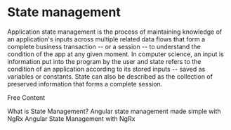 # State management

Application state management is the process of maintaining knowledge of an application's inputs across multiple related data flows that form a complete business transaction -- or a session -- to understand the condition of the app at any given moment. In computer science, an input is information put into the program by the user and state refers to the condition of an application according to its stored inputs -- saved as variables or constants. State can also be described as the collection of preserved information that forms a complete session.

<ResourceGroupTitle>Free Content</ResourceGroupTitle>

<BadgeLink colorScheme='yellow' badgeText='Read' href='https://www.techtarget.com/searchapparchitecture/definition/state-management'>What is State Management?</BadgeLink>
<BadgeLink colorScheme='yellow' badgeText='Read' href='https://blog.logrocket.com/angular-state-management-made-simple-with-ngrx/'> Angular state management made simple with NgRx</BadgeLink>
<BadgeLink colorScheme='yellow' badgeText='Read' href='https://www.syncfusion.com/blogs/post/angular-state-management-with-ngrx.aspx'>Angular State Management with NgRx</BadgeLink>
